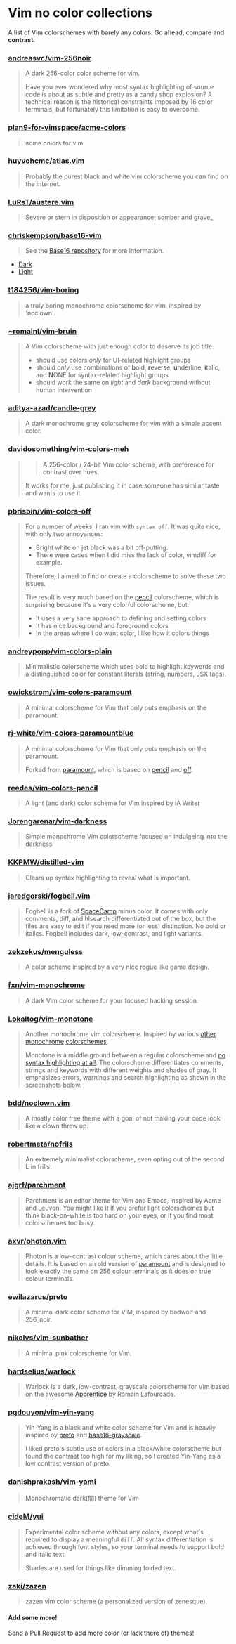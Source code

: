 # Vim no color collections

A list of Vim colorschemes with barely any colors. Go ahead, compare and
**contrast**.

### [andreasvc/vim-256noir](https://github.com/andreasvc/vim-256noir)

> A dark 256-color color scheme for vim.
>
> Have you ever wondered why most syntax highlighting of source code is about as
> subtle and pretty as a candy shop explosion? A technical reason is the
> historical constraints imposed by 16 color terminals, but fortunately this
> limitation is easy to overcome.

### [plan9-for-vimspace/acme-colors](https://github.com/plan9-for-vimspace/acme-colors)

> acme colors for vim.

### [huyvohcmc/atlas.vim](https://github.com/huyvohcmc/atlas.vim)

> Probably the purest black and white vim colorscheme you can find on the
> internet.

### [LuRsT/austere.vim](https://github.com/LuRsT/austere.vim)

> Severe or stern in disposition or appearance; somber and grave_

### [chriskempson/base16-vim](https://github.com/chriskempson/base16-vim)

> See the [Base16 repository](https://github.com/chriskempson/base16) for more
> information.

- [Dark](https://github.com/chriskempson/base16-vim/blob/master/colors/base16-grayscale-dark.vim)
- [Light](https://github.com/chriskempson/base16-vim/blob/master/colors/base16-grayscale-light.vim)

### [t184256/vim-boring](https://github.com/t184256/vim-boring)

> a truly boring monochrome colorscheme for vim, inspired by 'noclown'.

### [~romainl/vim-bruin](https://git.sr.ht/~romainl/vim-bruin)

> A Vim colorscheme with just enough color to deserve its job title.
>
> * should use colors *only* for UI-related highlight groups
> * should *only* use combinations of **b**old, **r**everse, **u**nderline, **i**talic, and **N**ONE for syntax-related highlight groups
> * should work the same on *light* and *dark* background without human intervention

### [aditya-azad/candle-grey](https://github.com/aditya-azad/candle-grey)

> A dark monochrome grey colorscheme for vim with a simple accent color.

### [davidosomething/vim-colors-meh](https://github.com/davidosomething/vim-colors-meh)

> > A 256-color / 24-bit Vim color scheme, with preference for contrast over
> > hues.
>
> It works for me, just publishing it in case someone has similar taste and
> wants to use it.

### [pbrisbin/vim-colors-off](https://github.com/pbrisbin/vim-colors-off)

> For a number of weeks, I ran vim with `syntax off`. It was quite nice, with
> only two annoyances:
>
> - Bright white on jet black was a bit off-putting.
> - There were cases when I did miss the lack of color, vimdiff for example.
>
> Therefore, I aimed to find or create a colorscheme to solve these two issues.
>
> The result is very much based on the [pencil][] colorscheme, which is
> surprising because it's a very colorful colorscheme, but:
>
> - It uses a very sane approach to defining and setting colors
> - It has nice background and foreground colors
> - In the areas where I do want color, I like how it colors things

### [andreypopp/vim-colors-plain](https://github.com/andreypopp/vim-colors-plain)

> Minimalistic colorscheme which uses bold to highlight keywords and a distinguished color for constant literals (string, numbers, JSX tags).

### [owickstrom/vim-colors-paramount](https://github.com/owickstrom/vim-colors-paramount)

> A minimal colorscheme for Vim that only puts emphasis on the paramount.

### [rj-white/vim-colors-paramountblue](https://gitlab.com/rj-white/vim-colors-paramountblue)

> A minimal colorscheme for Vim that only puts emphasis on the paramount.
>
> Forked from [paramount][], which is based on [pencil][] and [off][].

### [reedes/vim-colors-pencil](https://github.com/reedes/vim-colors-pencil)

> A light (and dark) color scheme for Vim inspired by iA Writer

### [Jorengarenar/vim-darkness](https://github.com/Jorengarenar/vim-darkness)

> Simple monochrome Vim colorscheme focused on indulgeing into the darkness

### [KKPMW/distilled-vim](https://github.com/KKPMW/distilled-vim)

> Clears up syntax highlighting to reveal what is important.

### [jaredgorski/fogbell.vim](https://github.com/jaredgorski/fogbell.vim)

> Fogbell is a fork of [SpaceCamp](https://github.com/jaredgorski/SpaceCamp) minus color. It comes with only comments, diff, and hlsearch differentiated out of the box, but the files are easy to edit if you need more (or less) distinction. No bold or italics. Fogbell includes dark, low-contrast, and light variants.

### [zekzekus/menguless](https://github.com/zekzekus/menguless)

> A color scheme inspired by a very nice rogue like game design.

### [fxn/vim-monochrome](https://github.com/fxn/vim-monochrome)

> A dark Vim color scheme for your focused hacking session.

### [Lokaltog/vim-monotone](https://github.com/Lokaltog/vim-monotone)

> Another monochrome vim colorscheme. Inspired by various
> [other](https://github.com/ewilazarus/preto)
> [monochrome](https://github.com/pbrisbin/vim-colors-off)
> [colorschemes](https://github.com/fxn/vim-monochrome).
>
> Monotone is a middle ground between a regular colorscheme and
> [no syntax highlighting at all](https://www.kyleisom.net/blog/2012/10/17/syntax-off/).
> The colorscheme differentiates comments, strings and keywords with different
> weights and shades of gray. It emphasizes errors, warnings and search
> highlighting as shown in the screenshots below.

### [bdd/noclown.vim](https://github.com/bdd/.dotfiles/blob/master/dot.config/vim/colors/noclown.vim)

> A mostly color free theme with a goal of not making your code look like a clown threw up.

### [robertmeta/nofrils](https://github.com/robertmeta/nofrils)

> An extremely minimalist colorscheme, even opting out of the second L in frills.

### [ajgrf/parchment](https://github.com/ajgrf/parchment)

> Parchment is an editor theme for Vim and Emacs, inspired by Acme and Leuven. You might like it if you prefer light colorschemes but think black-on-white is too hard on your eyes, or if you find most colorschemes too busy.

### [axvr/photon.vim](https://github.com/axvr/photon.vim)

> Photon is a low-contrast colour scheme, which cares about the little details.
> It is based on an old version of [paramount](https://github.com/owickstrom/vim-colors-paramount)
> and is designed to look exactly the same on 256 colour terminals as it does on
> true colour terminals.

### [ewilazarus/preto](https://github.com/ewilazarus/preto)

> A minimal dark color scheme for VIM, inspired by badwolf and 256_noir.

### [nikolvs/vim-sunbather](https://github.com/nikolvs/vim-sunbather)

> A minimal pink colorscheme for Vim.

### [hardselius/warlock](https://github.com/hardselius/warlock)

> Warlock is a dark, low-contrast, grayscale colorscheme for Vim based on the awesome [Apprentice](https://github.com/romainl/Apprentice) by Romain Lafourcade.

### [pgdouyon/vim-yin-yang](https://github.com/pgdouyon/vim-yin-yang)

> Yin-Yang is a black and white color scheme for Vim and is heavily inspired by
> [preto][] and [base16-grayscale][].
>
> I liked preto's subtle use of colors in a black/white colorscheme but found
> the contrast too high for my liking, so I created Yin-Yang as a low contrast
> version of preto.

### [danishprakash/vim-yami](https://github.com/danishprakash/vim-yami)

> Monochromatic dark(闇) theme for Vim

### [cideM/yui](https://github.com/cideM/yui)

> Experimental color scheme without any colors, except what's required to display a meaningful `diff`. All syntax differentiation is achieved through font styles, so your terminal needs to support bold and italic text.
>
> Shades are used for things like dimming folded text.

### [zaki/zazen](https://github.com/zaki/zazen)

> zazen vim color scheme (a personalized version of zenesque).

#### Add some more!

Send a Pull Request to add more color (or lack there of) themes!

[preto]: https://github.com/ewilazarus/preto
[base16-grayscale]: https://github.com/chriskempson/base16-vim
[paramount]: https://github.com/owickstrom/vim-colors-paramount
[off]: https://github.com/reedes/vim-colors-off
[pencil]: https://github.com/reedes/vim-colors-pencil
